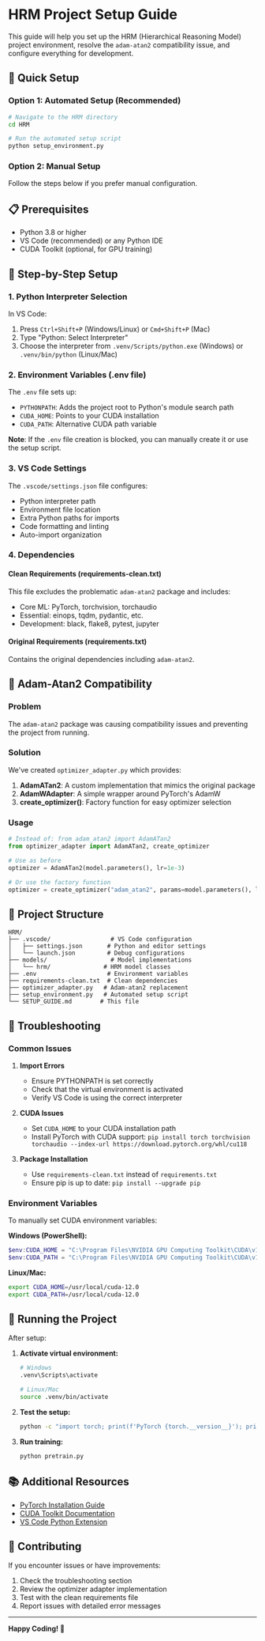 # HRM Project Setup Guide

This guide will help you set up the HRM (Hierarchical Reasoning Model) project environment, resolve the `adam-atan2` compatibility issue, and configure everything for development.

## 🚀 Quick Setup

### Option 1: Automated Setup (Recommended)
```bash
# Navigate to the HRM directory
cd HRM

# Run the automated setup script
python setup_environment.py
```

### Option 2: Manual Setup
Follow the steps below if you prefer manual configuration.

## 📋 Prerequisites

- Python 3.8 or higher
- VS Code (recommended) or any Python IDE
- CUDA Toolkit (optional, for GPU training)

## 🔧 Step-by-Step Setup

### 1. Python Interpreter Selection

In VS Code:
1. Press `Ctrl+Shift+P` (Windows/Linux) or `Cmd+Shift+P` (Mac)
2. Type "Python: Select Interpreter"
3. Choose the interpreter from `.venv/Scripts/python.exe` (Windows) or `.venv/bin/python` (Linux/Mac)

### 2. Environment Variables (.env file)

The `.env` file sets up:
- `PYTHONPATH`: Adds the project root to Python's module search path
- `CUDA_HOME`: Points to your CUDA installation
- `CUDA_PATH`: Alternative CUDA path variable

**Note**: If the `.env` file creation is blocked, you can manually create it or use the setup script.

### 3. VS Code Settings

The `.vscode/settings.json` file configures:
- Python interpreter path
- Environment file location
- Extra Python paths for imports
- Code formatting and linting
- Auto-import organization

### 4. Dependencies

#### Clean Requirements (requirements-clean.txt)
This file excludes the problematic `adam-atan2` package and includes:
- Core ML: PyTorch, torchvision, torchaudio
- Essential: einops, tqdm, pydantic, etc.
- Development: black, flake8, pytest, jupyter

#### Original Requirements (requirements.txt)
Contains the original dependencies including `adam-atan2`.

## 🔄 Adam-Atan2 Compatibility

### Problem
The `adam-atan2` package was causing compatibility issues and preventing the project from running.

### Solution
We've created `optimizer_adapter.py` which provides:

1. **AdamATan2**: A custom implementation that mimics the original package
2. **AdamWAdapter**: A simple wrapper around PyTorch's AdamW
3. **create_optimizer()**: Factory function for easy optimizer selection

### Usage
```python
# Instead of: from adam_atan2 import AdamATan2
from optimizer_adapter import AdamATan2, create_optimizer

# Use as before
optimizer = AdamATan2(model.parameters(), lr=1e-3)

# Or use the factory function
optimizer = create_optimizer("adam_atan2", params=model.parameters(), lr=1e-3)
```

## 🎯 Project Structure

```
HRM/
├── .vscode/                 # VS Code configuration
│   ├── settings.json       # Python and editor settings
│   └── launch.json         # Debug configurations
├── models/                  # Model implementations
│   └── hrm/               # HRM model classes
├── .env                    # Environment variables
├── requirements-clean.txt  # Clean dependencies
├── optimizer_adapter.py   # Adam-atan2 replacement
├── setup_environment.py   # Automated setup script
└── SETUP_GUIDE.md        # This file
```

## 🐛 Troubleshooting

### Common Issues

1. **Import Errors**
   - Ensure PYTHONPATH is set correctly
   - Check that the virtual environment is activated
   - Verify VS Code is using the correct interpreter

2. **CUDA Issues**
   - Set `CUDA_HOME` to your CUDA installation path
   - Install PyTorch with CUDA support: `pip install torch torchvision torchaudio --index-url https://download.pytorch.org/whl/cu118`

3. **Package Installation**
   - Use `requirements-clean.txt` instead of `requirements.txt`
   - Ensure pip is up to date: `pip install --upgrade pip`

### Environment Variables

To manually set CUDA environment variables:

**Windows (PowerShell):**
```powershell
$env:CUDA_HOME = "C:\Program Files\NVIDIA GPU Computing Toolkit\CUDA\v12.0"
$env:CUDA_PATH = "C:\Program Files\NVIDIA GPU Computing Toolkit\CUDA\v12.0"
```

**Linux/Mac:**
```bash
export CUDA_HOME=/usr/local/cuda-12.0
export CUDA_PATH=/usr/local/cuda-12.0
```

## 🚀 Running the Project

After setup:

1. **Activate virtual environment:**
   ```bash
   # Windows
   .venv\Scripts\activate
   
   # Linux/Mac
   source .venv/bin/activate
   ```

2. **Test the setup:**
   ```bash
   python -c "import torch; print(f'PyTorch {torch.__version__}'); print(f'CUDA available: {torch.cuda.is_available()}')"
   ```

3. **Run training:**
   ```bash
   python pretrain.py
   ```

## 📚 Additional Resources

- [PyTorch Installation Guide](https://pytorch.org/get-started/locally/)
- [CUDA Toolkit Documentation](https://developer.nvidia.com/cuda-toolkit)
- [VS Code Python Extension](https://marketplace.visualstudio.com/items?itemName=ms-python.python)

## 🤝 Contributing

If you encounter issues or have improvements:
1. Check the troubleshooting section
2. Review the optimizer adapter implementation
3. Test with the clean requirements file
4. Report issues with detailed error messages

---

**Happy Coding! 🎉**
